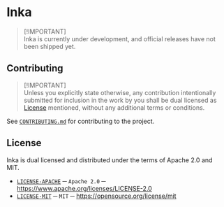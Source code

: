 # Inka
> [!IMPORTANT]\
> Inka is currently under development, and official releases have not been shipped yet.

## Contributing
> [!IMPORTANT]\
> Unless you explicitly state otherwise, any contribution intentionally submitted for inclusion in the work by you shall be dual licensed as [License](#license) mentioned, without any additional terms or conditions.

See [`CONTRIBUTING.md`][CONTRIBUTING] for contributing to the project.

## License
Inka is dual licensed and distributed under the terms of Apache 2.0 and MIT.
- [`LICENSE-APACHE`][LICENSE_APACHE] ─ `Apache 2.0` ─ https://www.apache.org/licenses/LICENSE-2.0
- [`LICENSE-MIT`][LICENSE_MIT] ─ `MIT` ─ https://opensource.org/license/mit

[CONTRIBUTING]: ./.github/CONTRIBUTING.md
[LICENSE_APACHE]: ./LICENSE-APACHE
[LICENSE_MIT]: ./LICENSE-MIT
